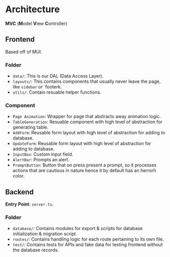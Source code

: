 # Architecture

**MVC** (**M**odel **V**iew **C**ontroller)

## Frontend

Based off of MUI.

### Folder

- `data/`: This is our DAL (Data Access Layer).
- `layouts/`: This contains components that usually never leave the page, like `sidebar` or `footerk.
- `utils/`: Contain resuable helper functions.

### Component

- `Page Animation`: Wrapper for page that abstracts away animation logic. 
- `TableGeneration`: Resuable component with high level of abstraction for generating table.
- `AddForm`: Reusable form layout with high level of abstraction for adding to database.
- `UpdateForm`: Reusable form layout with high level of abstraction for adding to database.
- `InputBox`: Custom input field. 
- `AlertBar`: Prompts an alert.
- `PromptButton`: Button that on press present a prompt, so it processes actions that are cautious in nature hence it by default has an herrorh color.

## Backend

**Entry Point**: `server.ts`.

### Folder

- `database/`: Contains modules for export & scripts for database initialization & migration script.
- `routes/`: Contains handling logic for each route pertaining to its own file.
- `test/`: Contains tests for APIs and fake data for testing frontend without the database records.
